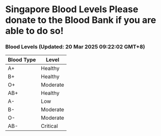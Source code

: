 Singapore Blood Levels
 Please donate to the Blood Bank if you are able to do so!
================================================================================================================================

### Blood Levels (Updated: 20 Mar 2025 09:22:02 GMT+8)
| Blood Type | Level     |
|------------|-----------|
| A+     | Healthy |
| B+     | Healthy |
| O+     | Moderate |
| AB+     | Healthy |
| A-     | Low |
| B-     | Moderate |
| O-     | Moderate |
| AB-     | Critical |
